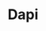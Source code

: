 ---
blog: https://medium.com/dapi
codehost: https://github.com/https://github.com/dapi-co
linkedin: http://linkedin.com/company/dapico
logohandle: dapi
sort: dapi
title: Dapi
twitter: https://x.com/DapiHQ
website: https://www.dapi.com/
---